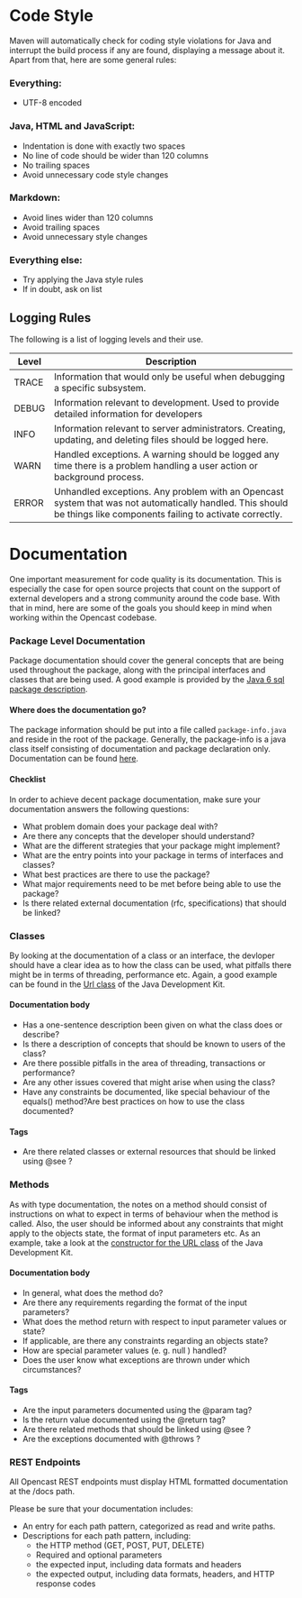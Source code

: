 Code Style
==========

Maven will automatically check for coding style violations for Java and interrupt the build process if any are found,
displaying a message about it. Apart from that, here are some general rules:

### Everything:

- UTF-8 encoded

### Java, HTML and JavaScript:

- Indentation is done with exactly two spaces
- No line of code should be wider than 120 columns
- No trailing spaces
- Avoid unnecessary code style changes

### Markdown:

- Avoid lines wider than 120 columns
- Avoid trailing spaces
- Avoid unnecessary style changes

### Everything else:

- Try applying the Java style rules
- If in doubt, ask on list


## Logging Rules

The following is a list of logging levels and their use.

Level | Description
------|---------------------------------------------------------------------------
TRACE | Information that would only be useful when debugging a specific subsystem.
DEBUG | Information relevant to development. Used to provide detailed information for developers
INFO  | Information relevant to server administrators.  Creating, updating, and deleting files should be logged here.
WARN  | Handled exceptions. A warning should be logged any time there is a problem handling a user action or background process.
ERROR | Unhandled exceptions. Any problem with an Opencast system that was not automatically handled.  This should be things like components failing to activate correctly.


Documentation
=============

One important measurement for code quality is its documentation. This is especially the case for open source projects
that count on the support of external developers and a strong community around the code base.  With that in mind, here
are some of the goals you should keep in mind when working within the Opencast codebase.

### Package Level Documentation

Package documentation should cover the general concepts that are being used throughout the package, along with the 
principal interfaces and classes that are being used.  A good example is provided by the [Java 6 sql package description](http://java.sun.com/javase/6/docs/api/javax/sql/package-summary.html#package_description).

#### Where does the documentation go?

The package information should be put into a file called `package-info.java` and reside in the root of the package.
Generally, the package-info is a java class itself consisting of documentation and package declaration only.  Documentation
can be found [here](http://java.sun.com/j2se/1.5.0/docs/tooldocs/windows/javadoc.html#packagecomment).

#### Checklist

In order to achieve decent package documentation, make sure your documentation answers the following questions:

- What problem domain does your package deal with?
- Are there any concepts that the developer should understand?
- What are the different strategies that your package might implement?
- What are the entry points into your package in terms of interfaces and classes?
- What best practices are there to use the package?
- What major requirements need to be met before being able to use the package?
- Is there related external documentation (rfc, specifications) that should be linked?

### Classes

By looking at the documentation of a class or an interface, the devloper should have a clear idea as to how the class can be used, what pitfalls
there might be in terms of threading, performance etc. Again, a good example can be found in the [Url class](http://java.sun.com/javase/6/docs/api/java/net/URL.html)
of the Java Development Kit.

#### Documentation body

- Has a one-sentence description been given on what the class does or describe?
- Is there a description of concepts that should be known to users of the class?
- Are there possible pitfalls in the area of threading, transactions or performance?
- Are any other issues covered that might arise when using the class?
- Have any constraints be documented, like special behaviour of the equals() method?Are best practices on how to use the class documented?

#### Tags

- Are there related classes or external resources that should be linked using @see ?

### Methods

As with type documentation, the notes on a method should consist of instructions on what to expect in terms of behaviour when the method is
called. Also, the user should be informed about any constraints that might apply to the objects state, the format of input parameters etc. As an
example, take a look at the [constructor for the URL class](http://java.sun.com/javase/6/docs/api/java/net/URL.html#URL(java.lang.String,%20java.lang.String,%20int,%20java.lang.String))
of the Java Development Kit.

#### Documentation body

- In general, what does the method do?
- Are there any requirements regarding the format of the input parameters?
- What does the method return with respect to input parameter values or state?
- If applicable, are there any constraints regarding an objects state?
- How are special parameter values (e. g. null ) handled?
- Does the user know what exceptions are thrown under which circumstances?

#### Tags

- Are the input parameters documented using the @param tag?
- Is the return value documented using the @return tag?
- Are there related methods that should be linked using @see ?
- Are the exceptions documented with @throws ?

### REST Endpoints

All Opencast REST endpoints must display HTML formatted documentation at the /docs path.

Please be sure that your documentation includes:

- An entry for each path pattern, categorized as read and write paths.
- Descriptions for each path pattern, including:
    - the HTTP method (GET, POST, PUT, DELETE)
    - Required and optional parameters
    - the expected input, including data formats and headers
    - the expected output, including data formats, headers, and HTTP response codes

